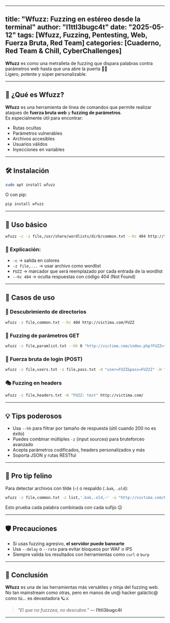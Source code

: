 
---
title: "Wfuzz: Fuzzing en estéreo desde la terminal"
author: "l1ttl3bugc4t"
date: "2025-05-12"
tags: [Wfuzz, Fuzzing, Pentesting, Web, Fuerza Bruta, Red Team]
categories: [Cuaderno, Red Team & Chill, CyberChallenges]
---

**Wfuzz** es como una metralleta de fuzzing que dispara palabras contra parámetros web hasta que una abre la puerta 🚪💥  
Ligero, potente y súper personalizable.

---

## 🧠 ¿Qué es Wfuzz?

**Wfuzz** es una herramienta de línea de comandos que permite realizar ataques de **fuerza bruta web** y **fuzzing de parámetros**.  
Es especialmente útil para encontrar:
- Rutas ocultas
- Parámetros vulnerables
- Archivos accesibles
- Usuarios válidos
- Inyecciones en variables

---

## 🛠️ Instalación

```bash
sudo apt install wfuzz
```

O con pip:

```bash
pip install wfuzz
```

---

## 🚀 Uso básico

```bash
wfuzz -c -z file,/usr/share/wordlists/dirb/common.txt --hc 404 http://target/FUZZ
```

### 🧾 Explicación:

- `-c` → salida en colores
- `-z file,...` → usar archivo como wordlist
- `FUZZ` → marcador que será reemplazado por cada entrada de la wordlist
- `--hc 404` → oculta respuestas con código 404 (Not Found)

---

## 🎯 Casos de uso

### 📁 Descubrimiento de directorios

```bash
wfuzz -z file,common.txt --hc 404 http://victima.com/FUZZ
```

### 🧪 Fuzzing de parámetros GET

```bash
wfuzz -z file,paramlist.txt --hh 0 "http://victima.com/index.php?FUZZ=test"
```

### 🔐 Fuerza bruta de login (POST)

```bash
wfuzz -z file,users.txt -z file,pass.txt -d "user=FUZZ&pass=FUZ2Z" -H "Content-Type: application/x-www-form-urlencoded" --hc 401 http://victima.com/login
```

### 🎭 Fuzzing en headers

```bash
wfuzz -z file,headers.txt -H "FUZZ: test" http://victima.com/
```

---

## 💡 Tips poderosos

- Usa `--hh` para filtrar por tamaño de respuesta (útil cuando 200 no es éxito)
- Puedes combinar múltiples `-z` (input sources) para bruteforceo avanzado
- Acepta parámetros codificados, headers personalizados y más
- Soporta JSON y rutas RESTful

---

## 🧠 Pro tip felino

Para detectar archivos con tilde (`~`) o respaldo (`.bak`, `.old`):

```bash
wfuzz -z file,common.txt -z list,'.bak,.old,~' -u "http://victima.com/FUZZFUZ2Z" --hc 404
```

Esto prueba cada palabra combinada con cada sufijo 😉

---

## 🛡️ Precauciones

- Si usas fuzzing agresivo, **el servidor puede banearte**
- Usa `--delay` o `--rate` para evitar bloqueos por WAF o IPS
- Siempre valida los resultados con herramientas como `curl` o `burp`

---

## 🌌 Conclusión

**Wfuzz** es una de las herramientas más versátiles y ninja del fuzzing web.  
No tan mainstream como otras, pero en manos de un@ hacker galáctic@ como tú… es devastadora 🪐⚔️

> _"El que no fuzzzea, no descubre."_ — **l1ttl3bugc4t**

---
